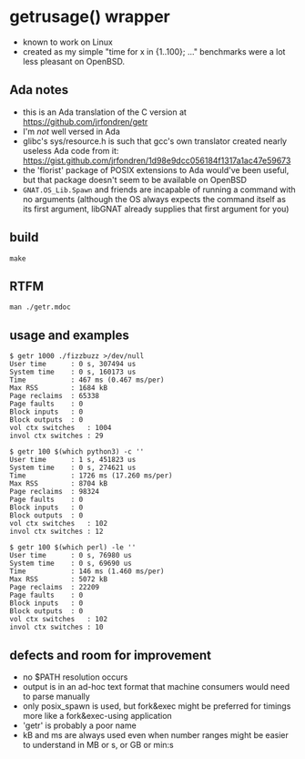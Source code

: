 # getrusage() wrapper
- known to work on Linux
- created as my simple "time for x in {1..100}; ..." benchmarks were a lot less pleasant on OpenBSD.

## Ada notes
- this is an Ada translation of the C version at https://github.com/jrfondren/getr
- I'm *not* well versed in Ada
- glibc's sys/resource.h is such that gcc's own translator created nearly useless Ada code from it: https://gist.github.com/jrfondren/1d98e9dcc056184f1317a1ac47e59673
- the 'florist' package of POSIX extensions to Ada would've been useful, but that package doesn't seem to be available on OpenBSD
- `GNAT.OS_Lib.Spawn` and friends are incapable of running a command with no arguments (although the OS always expects the command itself as its first argument, libGNAT already supplies that first argument for you)

## build
```
make
```

## RTFM
```
man ./getr.mdoc
```

## usage and examples
```
$ getr 1000 ./fizzbuzz >/dev/null
User time      : 0 s, 307494 us
System time    : 0 s, 160173 us
Time           : 467 ms (0.467 ms/per)
Max RSS        : 1684 kB
Page reclaims  : 65338
Page faults    : 0
Block inputs   : 0
Block outputs  : 0
vol ctx switches   : 1004
invol ctx switches : 29

$ getr 100 $(which python3) -c ''
User time      : 1 s, 451823 us
System time    : 0 s, 274621 us
Time           : 1726 ms (17.260 ms/per)
Max RSS        : 8704 kB
Page reclaims  : 98324
Page faults    : 0
Block inputs   : 0
Block outputs  : 0
vol ctx switches   : 102
invol ctx switches : 12

$ getr 100 $(which perl) -le ''
User time      : 0 s, 76980 us
System time    : 0 s, 69690 us
Time           : 146 ms (1.460 ms/per)
Max RSS        : 5072 kB
Page reclaims  : 22209
Page faults    : 0
Block inputs   : 0
Block outputs  : 0
vol ctx switches   : 102
invol ctx switches : 10
```

## defects and room for improvement
- no $PATH resolution occurs
- output is in an ad-hoc text format that machine consumers would need to parse manually
- only posix_spawn is used, but fork&exec might be preferred for timings more like a fork&exec-using application
- 'getr' is probably a poor name
- kB and ms are always used even when number ranges might be easier to understand in MB or s, or GB or min:s
